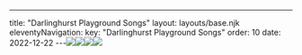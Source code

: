 ---
title: "Darlinghurst Playground Songs"
layout: layouts/base.njk
eleventyNavigation:
  key: "Darlinghurst Playground Songs"
  order: 10
date: 2022-12-22
---![](http://images.squarespace-cdn.com/content/v1/570e284d4c2f85f6fd8df7c9/1460581268276-9PZEIBWP27DDIRRDF8U7/image-asset.jpeg/img.jpg)![](http://images.squarespace-cdn.com/content/v1/570e284d4c2f85f6fd8df7c9/1460575894011-GRYRJ7WEI64LTLZ74TRD/Broadside+B.jpg)![](http://images.squarespace-cdn.com/content/v1/570e284d4c2f85f6fd8df7c9/1460575893862-B5QBQQPLVVHY1UYG5A7P/Broadside+A.jpg)![](https://s3.eu-west-1.amazonaws.com/jessicaakerman.com/DarlinghurstPlaygroundSongs(OnTheLine)_42.0x29.7_DigitalPrintFromCharcoalAndInkDrawings.jpg)